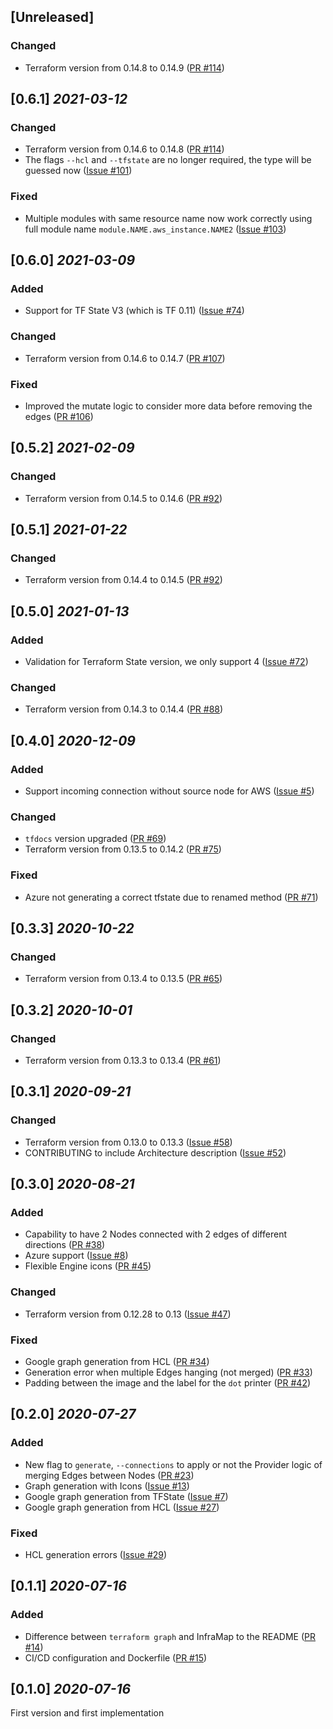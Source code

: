 ## [Unreleased]

### Changed

- Terraform version from 0.14.8 to 0.14.9
  ([PR #114](https://github.com/cycloidio/inframap/pull/122))

## [0.6.1] _2021-03-12_

### Changed

- Terraform version from 0.14.6 to 0.14.8
  ([PR #114](https://github.com/cycloidio/inframap/pull/114))
- The flags `--hcl` and `--tfstate` are no longer required, the type will be guessed now
  ([Issue #101](https://github.com/cycloidio/inframap/issues/101))

### Fixed

- Multiple modules with same resource name now work correctly using full module name `module.NAME.aws_instance.NAME2`
  ([Issue #103](https://github.com/cycloidio/inframap/issues/103))

## [0.6.0] _2021-03-09_

### Added

- Support for TF State V3 (which is TF 0.11)
  ([Issue #74](https://github.com/cycloidio/inframap/issues/74))

### Changed

- Terraform version from 0.14.6 to 0.14.7
  ([PR #107](https://github.com/cycloidio/inframap/pull/107))

### Fixed

- Improved the mutate logic to consider more data before removing the edges
  ([PR #106](https://github.com/cycloidio/inframap/pull/106))

## [0.5.2] _2021-02-09_

### Changed

- Terraform version from 0.14.5 to 0.14.6
  ([PR #92](https://github.com/cycloidio/inframap/pull/98))

## [0.5.1] _2021-01-22_

### Changed

- Terraform version from 0.14.4 to 0.14.5
  ([PR #92](https://github.com/cycloidio/inframap/pull/92))

## [0.5.0] _2021-01-13_

### Added

- Validation for Terraform State version, we only support 4
  ([Issue #72](https://github.com/cycloidio/inframap/issues/72))

### Changed

- Terraform version from 0.14.3 to 0.14.4
  ([PR #88](https://github.com/cycloidio/inframap/pull/88))

## [0.4.0] _2020-12-09_

### Added

- Support incoming connection without source node for AWS
  ([Issue #5](https://github.com/cycloidio/inframap/issues/5))

### Changed

- `tfdocs` version upgraded
  ([PR #69](https://github.com/cycloidio/inframap/pull/69))
- Terraform version from 0.13.5 to 0.14.2
  ([PR #75](https://github.com/cycloidio/inframap/pull/75))

### Fixed

- Azure not generating a correct tfstate due to renamed method
  ([PR #71](https://github.com/cycloidio/inframap/pull/71))

## [0.3.3] _2020-10-22_

### Changed

- Terraform version from 0.13.4 to 0.13.5
  ([PR #65](https://github.com/cycloidio/inframap/pull/65))

## [0.3.2] _2020-10-01_

### Changed

- Terraform version from 0.13.3 to 0.13.4
  ([PR #61](https://github.com/cycloidio/inframap/pull/61))

## [0.3.1] _2020-09-21_

### Changed

- Terraform version from 0.13.0 to 0.13.3
  ([Issue #58](https://github.com/cycloidio/inframap/issues/58))
- CONTRIBUTING to include Architecture description
  ([Issue #52](https://github.com/cycloidio/inframap/issues/52))

## [0.3.0] _2020-08-21_

### Added

- Capability to have 2 Nodes connected with 2 edges of different directions
  ([PR #38](https://github.com/cycloidio/inframap/pull/38))
- Azure support
  ([Issue #8](https://github.com/cycloidio/inframap/issues/8))
- Flexible Engine icons
  ([PR #45](https://github.com/cycloidio/inframap/pull/45))

### Changed

- Terraform version from 0.12.28 to 0.13
  ([Issue #47](https://github.com/cycloidio/inframap/issues/47))

### Fixed

- Google graph generation from HCL
  ([PR #34](https://github.com/cycloidio/inframap/pull/34))
- Generation error when multiple Edges hanging (not merged)
  ([PR #33](https://github.com/cycloidio/inframap/pull/33))
- Padding between the image and the label for the `dot` printer
  ([PR #42](https://github.com/cycloidio/inframap/pull/42))

## [0.2.0] _2020-07-27_

### Added

- New flag to `generate`, `--connections` to apply or not the Provider logic of merging Edges between Nodes
  ([PR #23](https://github.com/cycloidio/inframap/pull/23))
- Graph generation with Icons
  ([Issue #13](https://github.com/cycloidio/inframap/issues/13))
- Google graph generation from TFState
  ([Issue #7](https://github.com/cycloidio/inframap/issues/7))
- Google graph generation from HCL
  ([Issue #27](https://github.com/cycloidio/inframap/issues/27))

### Fixed

- HCL generation errors
  ([Issue #29](https://github.com/cycloidio/inframap/issues/29))

## [0.1.1] _2020-07-16_

### Added

- Difference between `terraform graph` and InfraMap to the README
  ([PR #14](https://github.com/cycloidio/inframap/pull/14))
- CI/CD configuration and Dockerfile
  ([PR #15](https://github.com/cycloidio/inframap/pull/15))

## [0.1.0] _2020-07-16_

First version and first implementation
